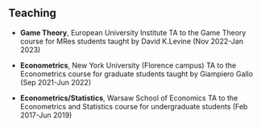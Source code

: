 
## Teaching


- **Game Theory**, European University Institute
TA to the Game Theory course for MRes students taught by David K.Levine 
(Nov 2022-Jan 2023)


- **Econometrics**, New York University (Florence campus)
TA to the Econometrics course for graduate students taught by Giampiero Gallo
(Sep 2021-Jun 2022)

- **Econometrics/Statistics**, Warsaw School of Economics
TA to the Econometrics and Statistics course for undergraduate students
(Feb 2017-Jun 2019)
